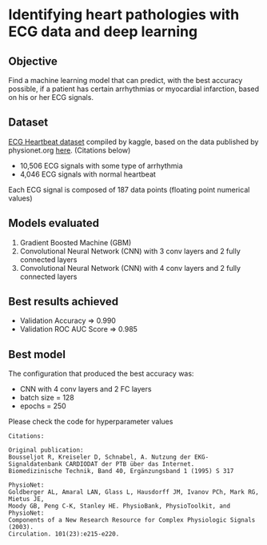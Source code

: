 # Identifying heart pathologies with ECG data and deep learning

## Objective
Find a machine learning model that can predict, with the best accuracy possible, if a patient has certain arrhythmias or myocardial infarction, based on his or her ECG signals.


## Dataset
[ECG Heartbeat dataset](https://www.kaggle.com/shayanfazeli/heartbeat) compiled by kaggle, based on the data published by physionet.org [here](https://www.physionet.org/content/ptbdb/1.0.0/). (Citations below)

- 10,506 ECG signals with some type of arrhythmia
-  4,046 ECG signals with normal heartbeat

Each ECG signal is composed of 187 data points (floating point numerical values)


## Models evaluated
1. Gradient Boosted Machine (GBM)
2. Convolutional Neural Network (CNN) with 3 conv layers and 2 fully connected layers
3. Convolutional Neural Network (CNN) with 4 conv layers and 2 fully connected layers


## Best results achieved
- Validation Accuracy       => 0.990
- Validation ROC AUC Score  => 0.985


## Best model
The configuration that produced the best accuracy was:

- CNN with 4 conv layers and 2 FC layers
- batch size = 128
- epochs = 250

Please check the code for hyperparameter values


```
Citations:

Original publication:
Bousseljot R, Kreiseler D, Schnabel, A. Nutzung der EKG-Signaldatenbank CARDIODAT der PTB über das Internet. 
Biomedizinische Technik, Band 40, Ergänzungsband 1 (1995) S 317

PhysioNet:
Goldberger AL, Amaral LAN, Glass L, Hausdorff JM, Ivanov PCh, Mark RG, Mietus JE, 
Moody GB, Peng C-K, Stanley HE. PhysioBank, PhysioToolkit, and PhysioNet: 
Components of a New Research Resource for Complex Physiologic Signals (2003). 
Circulation. 101(23):e215-e220.
```
